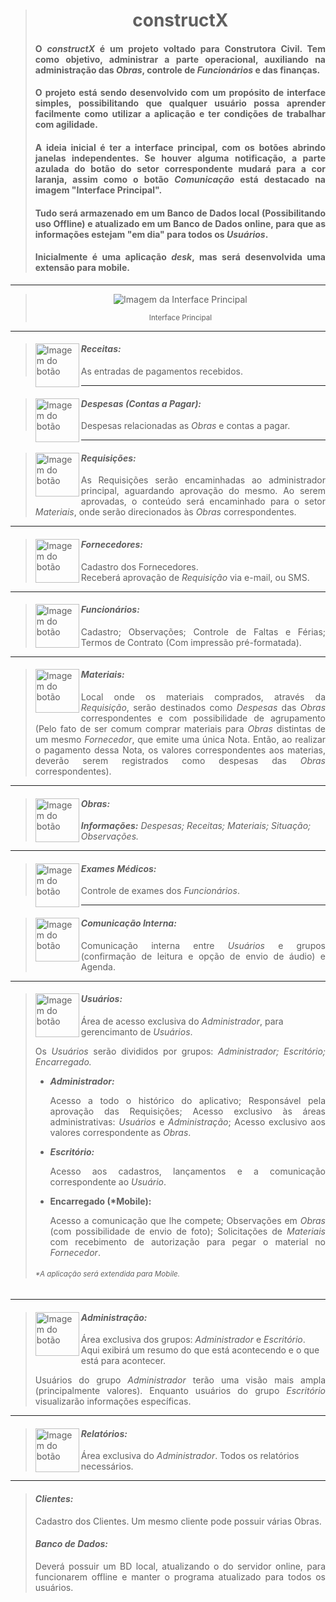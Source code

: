 
> <h1 align="center">constructX</h1>
> 
> #### <p align="justify">O ***constructX*** é um projeto voltado para Construtora Civil. Tem como objetivo, administrar a parte operacional, auxiliando na administração das <i>Obras</i>, controle de <i>Funcionários</i> e das finanças. 
> #### <p align="justify">O projeto está sendo desenvolvido com um propósito de interface simples, possibilitando que qualquer usuário possa aprender facilmente como utilizar a aplicação e ter condições de trabalhar com agilidade.</p>
> #### <p align="justify">A ideia inicial é ter a interface principal, com os botões abrindo janelas independentes. Se houver alguma notificação, a parte azulada do botão do setor correspondente mudará para a cor laranja, assim como o botão <i>Comunicação</i> está destacado na imagem "Interface Principal".</p>
> #### <p align="justify">Tudo será armazenado em um Banco de Dados local (Possibilitando uso Offline) e atualizado em um Banco de Dados  online, para que as informações estejam "em dia" para todos os <i>Usuários</i>.</p>
> #### <p align="justify">Inicialmente é uma aplicação <i>desk</i>, mas será desenvolvida uma extensão para mobile.</p>
----------
> <p align="center"><img src="https://user-images.githubusercontent.com/25084493/48874931-132be800-eddd-11e8-83e3-a5d9b8252f5c.jpg" title="Imagem da Interface Principal"></p>
> <p align="center"><sup>Interface Principal</sup></p>
-----------------------
> <img src="https://user-images.githubusercontent.com/25084493/48856398-6bdb9080-ed9d-11e8-910c-8172c7251a0e.png" align="left" width=70 title="Imagem do botão">
>
> #### *Receitas:* 
> As entradas de pagamentos recebidos.
-----
> <img src="https://user-images.githubusercontent.com/25084493/48856631-0b008800-ed9e-11e8-9cbe-30d7c45f17f6.png" align="left" width=70 title="Imagem do botão">
>
> #### *Despesas (Contas a Pagar):*
> Despesas relacionadas as *Obras* e contas a pagar.
-----
> <img src="https://user-images.githubusercontent.com/25084493/48856682-35eadc00-ed9e-11e8-8a92-8b5d37ebf3cb.png" align="left" width=70 title="Imagem do botão">
>
> #### *Requisições:*
> <p align="justify">As Requisições serão encaminhadas ao administrador principal, aguardando aprovação do mesmo. Ao serem aprovadas, o conteúdo será encaminhado para o setor <i>Materiais</i>, onde serão direcionados às <i>Obras</i> correspondentes.</p>
------
> <img src="https://user-images.githubusercontent.com/25084493/48856715-4ef38d00-ed9e-11e8-8925-2d0f8148a035.png" align="left" width=70 title="Imagem do botão">
>
> #### *Fornecedores:*
> Cadastro dos Fornecedores.  
> Receberá aprovação de *Requisição* via e-mail, ou SMS.
-----
> <img src="https://user-images.githubusercontent.com/25084493/48856746-62065d00-ed9e-11e8-9853-bd58945b7322.png" align="left" width=70 title="Imagem do botão">
>
> #### *Funcionários:*
> <p align="justify">Cadastro; Observações; Controle de Faltas e Férias; Termos de Contrato (Com impressão pré-formatada).</p>
------
> <img src="https://user-images.githubusercontent.com/25084493/48856758-70547900-ed9e-11e8-915b-1c0f45e73f72.png" align="left" width=70 title="Imagem do botão">
>
> #### *Materiais:*
> <p align="justify">Local onde os materiais comprados, através da <i>Requisição</i>, serão destinados como <i>Despesas</i> das <i>Obras</i> correspondentes e com possibilidade de agrupamento (Pelo fato de ser comum comprar materiais para <i>Obras</i> distintas de um mesmo <i>Fornecedor</i>, que emite uma única Nota. Então, ao realizar o pagamento dessa Nota, os valores correspondentes aos materias, deverão serem registrados como despesas das <i>Obras</i> correspondentes).</p>
------
> <img src="https://user-images.githubusercontent.com/25084493/48856785-82ceb280-ed9e-11e8-9447-d9d32847995d.png" align="left" width=70 title="Imagem do botão">
>
> #### *Obras:*
> ***Informações:*** *Despesas; Receitas; Materiais; Situação; Observações.*
----
> <img src="https://user-images.githubusercontent.com/25084493/48857458-0ccb4b00-eda0-11e8-80f6-bf4d4cb94977.png" align="left" width=70 title="Imagem do botão">
>
> #### *Exames Médicos:*
> Controle de exames dos *Funcionários*.
------------
> <img src="https://user-images.githubusercontent.com/25084493/48857486-2371a200-eda0-11e8-8569-5d1bb8c7f139.png" align="left" width=70 title="Imagem do botão">
>
> #### *Comunicação Interna:*
> <p align="justify">Comunicação interna entre <i>Usuários</i> e grupos (confirmação de leitura e opção de envio de áudio) e Agenda.</p>
----------
> <img src="https://user-images.githubusercontent.com/25084493/48857760-cde9c500-eda0-11e8-8219-3e693c4c7754.png" align="left" width=70 title="Imagem do botão">
>
> #### *Usuários:*
> Área de acesso exclusiva do *Administrador*, para gerencimanto de *Usuários*.
> <p align="justify">Os <i>Usuários</i> serão divididos por grupos: <i>Administrador; Escritório; Encarregado.</i></p>
>
> - ***Administrador:*** <p align="justify">Acesso a todo o histórico do aplicativo; Responsável pela aprovação das Requisições; Acesso exclusivo às áreas administrativas: *Usuários* e *Administração*; Acesso exclusivo aos valores correspondente as *Obras*.</p>
> - ***Escritório:*** <p align="justify">Acesso aos cadastros, lançamentos e a comunicação correspondente ao *Usuário*.</p>
> - __Encarregado (*Mobile):__ <p align="justify">Acesso a comunicação que lhe compete; Observações em *Obras* (com possibilidade de envio de foto); Solicitações de *Materiais* com recebimento de autorização para pegar o material no *Fornecedor*.</p>
> <h6> <sup> *A aplicação será extendida para Mobile.</sup></h6> 
----------
> <img src="https://user-images.githubusercontent.com/25084493/48857633-7ea39480-eda0-11e8-9e22-074c286d4f97.png" align="left" width=70 title="Imagem do botão">
>
> #### *Administração:*
> Área exclusiva dos grupos: _Administrador_ e _Escritório_.
> Aqui exibirá um resumo do que está acontecendo e o que está para acontecer.  
> <p align="justify"> Usuários do grupo <i>Administrador</i> terão uma visão mais ampla (principalmente valores). Enquanto usuários do grupo <i>Escritório</i> visualizarão informações específicas.</p>
-------
> <img src="https://user-images.githubusercontent.com/25084493/48878335-1d0a1700-edee-11e8-8b6a-a59d4e384384.png" align="left" width=70 title="Imagem do botão">
>
> #### *Relatórios:*
> Área exclusiva do _Administrador_.
> Todos os relatórios necessários.
-------
>
> #### *Clientes:*
> Cadastro dos Clientes.
> Um mesmo cliente pode possuir várias Obras.
>
> #### *Banco de Dados:*
> <p align="justify">Deverá possuir um BD local, atualizando o do servidor online, para funcionarem offline e manter o programa atualizado para todos os usuários.</p>
